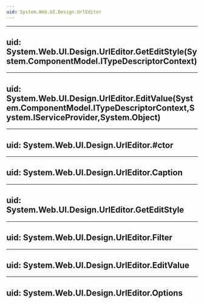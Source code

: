 ```yaml
---
uid: System.Web.UI.Design.UrlEditor
---
```


---
uid: System.Web.UI.Design.UrlEditor.GetEditStyle(System.ComponentModel.ITypeDescriptorContext)
---

---
uid: System.Web.UI.Design.UrlEditor.EditValue(System.ComponentModel.ITypeDescriptorContext,System.IServiceProvider,System.Object)
---

---
uid: System.Web.UI.Design.UrlEditor.#ctor
---

---
uid: System.Web.UI.Design.UrlEditor.Caption
---

---
uid: System.Web.UI.Design.UrlEditor.GetEditStyle
---

---
uid: System.Web.UI.Design.UrlEditor.Filter
---

---
uid: System.Web.UI.Design.UrlEditor.EditValue
---

---
uid: System.Web.UI.Design.UrlEditor.Options
---
